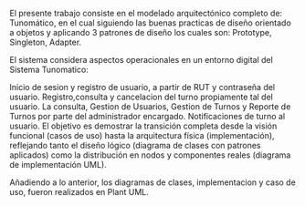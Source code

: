 El presente trabajo consiste en el modelado arquitectónico completo de: Tunomático, en el cual siguiendo las buenas practicas de diseño orientado a objetos y aplicando 3 patrones de diseño los cuales son: Prototype, Singleton, Adapter.

El sistema considera aspectos operacionales en un entorno digital del Sistema Tunomatico:

Inicio de sesion y registro de usuario, a partir de RUT y contraseña del usuario.
Registro,consulta y cancelacion del turno propiamente tal del usuario.
La consulta, Gestion de Usuarios, Gestion de Turnos y Reporte de Turnos por parte del administrador encargado.
Notificaciones de turno al usuario.
El objetivo es demostrar la transición completa desde la visión funcional (casos de uso) hasta la arquitectura física (implementación), reflejando tanto el diseño lógico (diagrama de clases con patrones aplicados) como la distribución en nodos y componentes reales (diagrama de implementación UML).

Añadiendo a lo anterior, los diagramas de clases, implementacion y caso de uso, fueron realizados en Plant UML.
